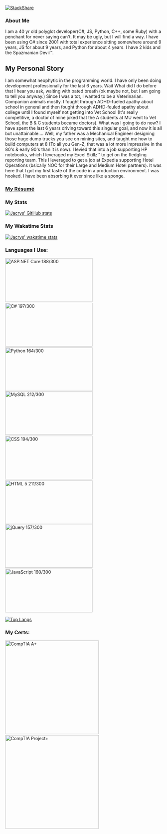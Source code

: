 [![StackShare](http://img.shields.io/badge/tech-stack-0690fa.svg?style=flat)](https://stackshare.io/jacrys/my-stack)

<!--### [StackOverflow Story](https://stackoverflow.com/story/jacrys)-->

### About Me
I am a 40 yr old polyglot developer(C#, JS, Python, C++, some Ruby) with a penchant for never saying can't.  It may be ugly, but I will find a way.  I have been using C# since 2001 with total experience sitting somewhere around 9 years, JS for about 9 years, and Python for about 4 years. I have 2 kids and the Spazmanian Devil™.  

## My Personal Story

I am somewhat neophytic in the programming world.  I have only been doing development professionally for the last 6 years.  Wait What did I do before that I hear you ask, waiting with bated breath (ok maybe not, but I am going to tell you anyway.)  Since I was a tot, I wanted to be a Veterinarian.  Companion animals mostly.  I fought through ADHD-fueled apathy about school in general and then fought through ADHD-feuled apathy about college until I found myself not getting into Vet School (It's really competitive, a doctor of mine joked that the A students at MU went to Vet School, the B & C students became doctors).  What was I going to do now?  I have spent the last 6 years driving toward this singular goal, and now it is all but unattainable....  Well, my father was a Mechanical Engineer designing those huge dump trucks you see on mining sites, and taught me how to build computers at 8 (To all you Gen-Z, that was a lot more impressive in the 80's & early 90's than it is now).  I levied that into a job supporting HP notebooks, which I leveraged my Excel Skillz™ to get on the fledgling reporting team.  This I leveraged to get a job at Expedia supporting Hotel Operations (bsically NOC for their Large and Medium Hotel partners).  It was here that I got my first taste of the code in a production environment.  I was hooked.  I have been absorbing it ever since like a sponge.  

### [My Résumé](https://resume.jacrys.com/)

<!--### [My Résumé](https://registry.jsonresume.org/jacrys)-->

### My Stats
[![Jacrys' GitHub stats](https://github-readme-stats.vercel.app/api?username=jacrys&count_private=true&show_icons=true&theme=chartreuse-dark)](https://github.com/anuraghazra/github-readme-stats)

### My Wakatime Stats
[![Jacrys' wakatime stats](https://github-readme-stats.vercel.app/api/wakatime?username=Jacrys&count_private=true&show_icons=true&theme=chartreuse-dark)](https://github.com/anuraghazra/github-readme-stats)


### Languages I Use:

<img alt='ASP.NET Core 188/300' title='ASP.NET Core 188/300' width="280px" height="140px" src='https://i.stack.imgur.com/07ZIW.png'>&nbsp;<img alt='C# 197/300' title='C# 197/300' width="280px" height="140px" src='https://i.stack.imgur.com/b3G06.png'>&nbsp;<img alt='Python 164/300' title='Python 164/300' width="280px" height="140px" src='https://i.stack.imgur.com/XmujW.png'> <img alt='MySQL 212/300' title='MySQL 212/300' width="280px" height="140px" src='https://i.stack.imgur.com/jCT8U.png'>&nbsp;<img alt='CSS 194/300' title='CSS 194/300' width="280px" height="140px" src='https://i.stack.imgur.com/T2DY5.png'>&nbsp;<img alt='HTML 5 211/300' title='HTML 5 211/300' width="280px" height="140px" src='https://i.stack.imgur.com/DmhjW.png'> <img alt='jQuery 157/300' title='jQuery 157/300' width="280px" height="140px" src='https://i.stack.imgur.com/Drr5K.png'>&nbsp;<img alt='JavaScript 160/300' title='JavaScript 160/300' width="280px" height="140px" src='https://i.stack.imgur.com/7VJUm.png'>

[![Top Langs](https://github-readme-stats.vercel.app/api/top-langs/?username=jacrys&count_private=true&show_icons=true&theme=chartreuse-dark)](https://github.com/anuraghazra/github-readme-stats)

### My Certs:

<a href='https://www.youracclaim.com/badges/e75a7734-ecf7-4723-a43b-02ba5706eb08'><img alt="CompTIA A+" title="CompTIA A+" width="300px" height="300px" src='https://images.youracclaim.com/size/340x340/images/63482325-a0d6-4f64-ae75-f5f33922c7d0/CompTIA_A_2Bce.png'></a>&nbsp;&nbsp;&nbsp;&nbsp;&nbsp;&nbsp;<a href='https://www.youracclaim.com/badges/ffd7fd21-b0af-4e48-a4a7-17e537b7fc09'><img alt='CompTIA Project+' title='CompTIA Project+' width="300px" height="300px" src='https://images.youracclaim.com/size/340x340/images/be6dfc3d-f8a1-4c18-8b16-751600ef61c8/CompTIA_Project_2B.png'></a>


